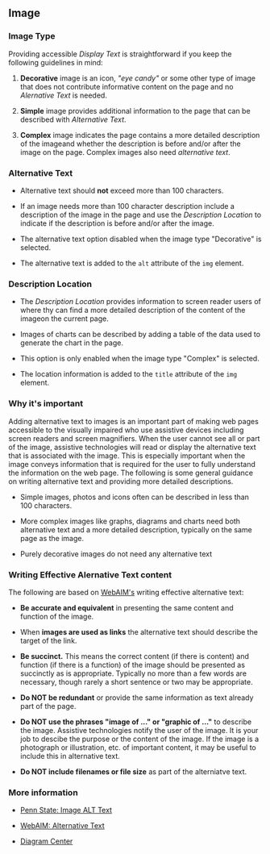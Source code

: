 ## Image

### Image Type

Providing accessible *Display Text* is straightforward if you keep the following guidelines in mind:

1. **Decorative** image is an icon, *"eye candy"* or some other type of image that does not contribute informative content on the page and no *Alernative Text* is needed.

1. **Simple** image provides additional information to the page that can be described with *Alternative Text*.

1. **Complex** image indicates the page contains a more detailed description of the imageand whether the description is before and/or after the image on the page.  Complex images also need *alternative text*.

### Alternative Text

* Alternative text should **not** exceed more than 100 characters.

* If an image needs more than 100 character description include a description of the image in the page and use the *Description Location* to indicate if the description is before and/or after the image.

* The alternative text option disabled when the image type "Decorative" is selected.

* The alternative text is added to the `alt` attribute of the `img` element.


### Description Location

* The *Description Location* provides information to screen reader users of where thy can find a more detailed description of the content of the imageon the current page.

* Images of charts can be described by adding a table of the data used to generate the chart in the page.

* This option is only enabled when the image type "Complex" is selected.

* The location information is added to the `title` attribute of the `img` element.

### Why it's important

Adding alternative text to images is an important part of making web pages accessible to the visually impaired who use assistive devices including screen readers and screen magnifiers.   When the user cannot see all or part of the image, assistive technologies will read or display the alternative text that is associated with the image.   This is especially important when the image conveys information that is required for the user to fully understand the information on the web page.  The following is some general guidance on writing alternative text and providing more detailed descriptions.

* Simple images, photos and icons often can be described in less than 100 characters.

* More complex images like graphs, diagrams and charts need both alternative text and a more detailed description, typically on the same page as the image.

* Purely decorative images do not need any alternative text

### Writing Effective Alernative Text content

The following are based on <a href="https://webaim.org/">WebAIM's</a> writing effective alternative text:

* **Be accurate and equivalent** in presenting the same content and function of the image.

* When **images are used as links** the alternative text should describe the target of the link.

* **Be succinct.** This means the correct content (if there is content) and function (if there is a function) of the image should be presented as succinctly as is appropriate. Typically no more than a few words are necessary, though rarely a short sentence or two may be appropriate.

*  **Do NOT be redundant** or provide the same information as text already part of the page.

*  **Do NOT use the phrases "image of ..." or "graphic of ..."** to describe the image. Assistive technologies notify the user of the image.  It is your job to descibe the purpose or the content of the image.  If the image is a photograph or illustration, etc. of important content, it may be useful to include this in alternative text.

* **Do NOT include filenames or file size** as part of the alterniatve text.

### More information

* <a href="http://accessibility.psu.edu/images/alttext/" target="_resource">Penn State: Image ALT Text</a>

* <a href="https://webaim.org/techniques/alttext/" target="_resource">WebAIM: Alternative Text</a>

* <a href="http://diagramcenter.org/" target="_resource">Diagram Center</a>

